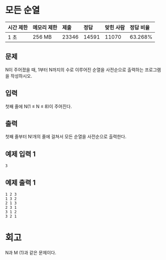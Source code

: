 # 모든 순열

| 시간 제한 | 메모리 제한 | 제출  | 정답  | 맞힌 사람 | 정답 비율 |
| :-------- | :---------- | :---- | :---- | :-------- | :-------- |
| 1 초      | 256 MB      | 23346 | 14591 | 11070     | 63.268%   |

## 문제

N이 주어졌을 때, 1부터 N까지의 수로 이루어진 순열을 사전순으로 출력하는 프로그램을 작성하시오.

## 입력

첫째 줄에 N(1 ≤ N ≤ 8)이 주어진다. 

## 출력

첫째 줄부터 N!개의 줄에 걸쳐서 모든 순열을 사전순으로 출력한다.

## 예제 입력 1 

```
3
```

## 예제 출력 1 

```
1 2 3
1 3 2
2 1 3
2 3 1
3 1 2
3 2 1
```

# 회고

N과 M (1)과 같은 문제이다.